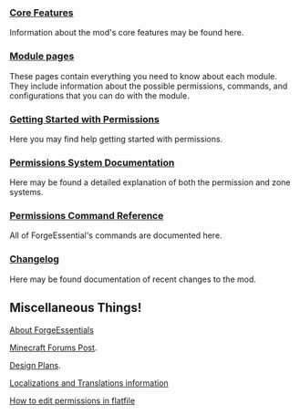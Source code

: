 ### [Core Features](Core-Features)
Information about the mod's core features may be found here.

### [Module pages](FE-Modules)
These pages contain everything you need to know about each module. They include information about the possible permissions, commands, and configurations that you can do with the module.

### [Getting Started with Permissions](Permissions-Commands)
Here you may find help getting started with permissions.

### [Permissions System Documentation](Permissions-System-and-Zones)
Here may be found a detailed explanation of both the permission and zone systems.

### [Permissions Command Reference](Permissions-Commands-Reference)
All of ForgeEssential's commands are documented here.

### [Changelog](ChangeLog)
Here may be found documentation of recent changes to the mod.

## Miscellaneous Things!
[About ForgeEssentials](About-ForgeEssentials)

[Minecraft Forums Post](http://www.minecraftforum.net/topic/1661157-forgeforgeessentials-bukkit-functionality-for-your-forge-server/#entry20533111).

[Design Plans](Design-Features).

[Localizations and Translations information](Localization-Guide)

[How to edit permissions in flatfile](Export-Import-permissions)